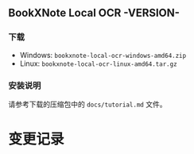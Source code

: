 ## BookXNote Local OCR -VERSION-

### 下载
- Windows: `bookxnote-local-ocr-windows-amd64.zip`
- Linux: `bookxnote-local-ocr-linux-amd64.tar.gz`

### 安装说明
请参考下载的压缩包中的 `docs/tutorial.md` 文件。

# 变更记录

